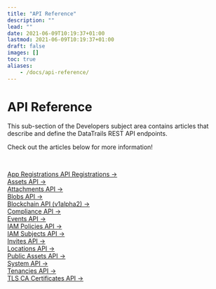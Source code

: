 ```yaml
---
title: "API Reference"
description: ""
lead: ""
date: 2021-06-09T10:19:37+01:00
lastmod: 2021-06-09T10:19:37+01:00
draft: false
images: []
toc: true
aliases:
    - /docs/api-reference/
---
```

<div class= "row justify-content-center">
    <div class="col-md-12 col-lg-10 col-xl-10">
      <h1>API Reference</h1>
      <p>This sub-section of the Developers subject area contains articles that describe and define the DataTrails REST API endpoints.<br></p>
      <p> Check out the articles below for more information!</p><br>
      <p><a href="/developers/api-reference/app-registrations-api/">App Registrations API Registrations &rarr;</a><br>
      <a href="/developers/api-reference/assets-api/">Assets API &rarr;</a><br>
      <a href="/developers/api-reference/attachments-api/">Attachments API &rarr;</a><br>
      <a href="/developers/api-reference/blobs-api/">Blobs API &rarr;</a><br>
      <a href="/developers/api-reference/blockchain-api/">Blockchain API (v1alpha2) &rarr;</a><br>
      <a href="/developers/api-reference/compliance-api/">Compliance API &rarr;</a><br>
      <a href="/developers/api-reference/events-api/">Events API &rarr;</a><br>
      <a href="/developers/api-reference/iam-policies-api/">IAM Policies API &rarr;</a><br>
      <a href="/developers/api-reference/iam-subjects-api/">IAM Subjects API &rarr;</a><br>
      <a href="/developers/api-reference/invites-api/">Invites API &rarr;</a><br>
      <a href="/developers/api-reference/locations-api/">Locations API &rarr;</a><br>
      <a href="/developers/api-reference/public-assets-api/">Public Assets API &rarr;</a><br>
      <a href="/developers/api-reference/system-api/">System API &rarr;</a><br>
      <a href="/developers/api-reference/tenancies-api/">Tenancies API &rarr;</a><br>
      <a href="/developers/api-reference/tls-ca-certificates-api/">TLS CA Certificates API &rarr;</a></p>
    </div>
</div>
